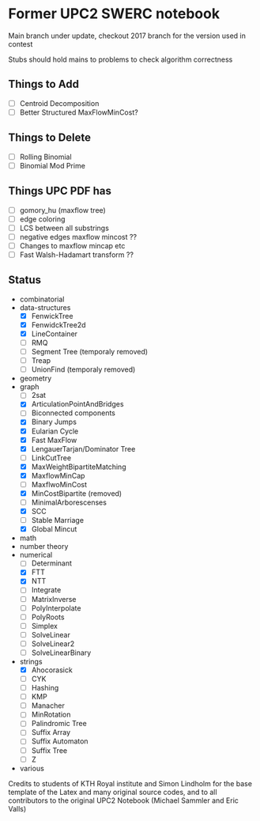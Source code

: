 # Former UPC2 SWERC notebook
Main branch under update, checkout 2017 branch for the version used in contest

Stubs should hold mains to problems to check algorithm correctness
## Things to Add
- [ ] Centroid Decomposition
- [ ] Better Structured MaxFlowMinCost?

## Things to Delete
- [ ] Rolling Binomial
- [ ] Binomial Mod Prime

## Things UPC PDF has
- [ ] gomory_hu (maxflow tree)
- [ ] edge coloring
- [ ] LCS between all substrings
- [ ] negative edges maxflow mincost ??
- [ ] Changes to maxflow mincap etc
- [ ] Fast Walsh-Hadamart transform ??

## Status
- combinatorial
- data-structures
  - [x] FenwickTree
  - [x] FenwidckTree2d
  - [x] LineContainer
  - [ ] RMQ
  - [ ] Segment Tree (temporaly removed)
  - [ ] Treap
  - [ ] UnionFind (temporaly removed)
- geometry
- graph
  - [ ] 2sat
  - [x] ArticulationPointAndBridges
  - [ ] Biconnected components
  - [x] Binary Jumps
  - [x] Eularian Cycle
  - [x] Fast MaxFlow
  - [x] LengauerTarjan/Dominator Tree
  - [ ] LinkCutTree
  - [x] MaxWeightBipartiteMatching
  - [x] MaxflowMinCap
  - [ ] MaxflwoMinCost
  - [x] MinCostBipartite (removed)
  - [ ] MinimalArborescenses
  - [x] SCC
  - [ ] Stable Marriage
  - [x] Global Mincut
- math
- number theory
- numerical
  - [ ] Determinant
  - [x] FTT  
  - [x] NTT
  - [ ] Integrate
  - [ ] MatrixInverse
  - [ ] PolyInterpolate
  - [ ] PolyRoots
  - [ ] Simplex
  - [ ] SolveLinear
  - [ ] SolveLinear2
  - [ ] SolveLinearBinary
- strings
  - [x] Ahocorasick
  - [ ] CYK
  - [ ] Hashing
  - [ ] KMP
  - [ ] Manacher
  - [ ] MinRotation
  - [ ] Palindromic Tree
  - [ ] Suffix Array
  - [ ] Suffix Automaton
  - [ ] Suffix Tree
  - [ ] Z
- various

Credits to students of KTH Royal institute and Simon Lindholm for the base template of the Latex and many original source codes, and to all contributors to the original UPC2 Notebook (Michael Sammler and Eric Valls)
